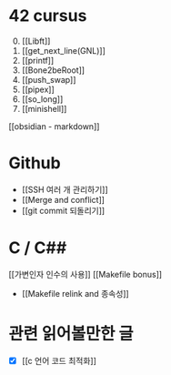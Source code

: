 # 42 cursus
0. [[Libft]]
1. [[get_next_line(GNL)]]
2. [[printf]]
3. [[Bone2beRoot]]
4. [[push_swap]]
5. [[pipex]]
6. [[so_long]] 
7. [[minishell]]

[[obsidian - markdown]]

# Github
- [[SSH 여러 개 관리하기]]
- [[Merge and conflict]]
- [[git commit 되돌리기]]



# C / C\#\#
[[가변인자 인수의 사용]]
[[Makefile bonus]]
- [[Makefile relink and 종속성]]


# 관련  읽어볼만한 글
- [x] [[c 언어 코드 최적화]]